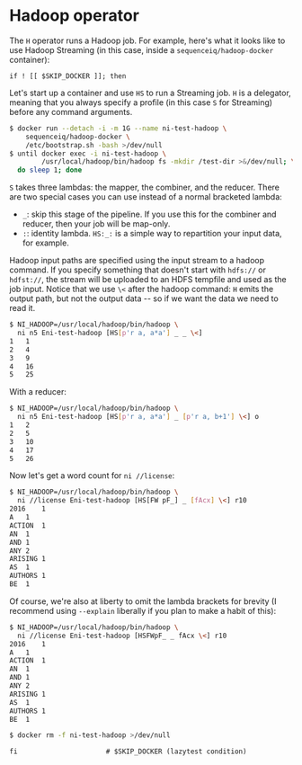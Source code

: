 # Hadoop operator
The `H` operator runs a Hadoop job. For example, here's what it looks like to
use Hadoop Streaming (in this case, inside a `sequenceiq/hadoop-docker`
container):

```lazytest
if ! [[ $SKIP_DOCKER ]]; then
```

Let's start up a container and use `HS` to run a Streaming job. `H` is a
delegator, meaning that you always specify a profile (in this case `S` for
Streaming) before any command arguments.

```bash
$ docker run --detach -i -m 1G --name ni-test-hadoop \
    sequenceiq/hadoop-docker \
    /etc/bootstrap.sh -bash >/dev/null
$ until docker exec -i ni-test-hadoop \
        /usr/local/hadoop/bin/hadoop fs -mkdir /test-dir >&/dev/null; \
  do sleep 1; done
```

`S` takes three lambdas: the mapper, the combiner, and the reducer. There are
two special cases you can use instead of a normal bracketed lambda:

- `_`: skip this stage of the pipeline. If you use this for the combiner and
  reducer, then your job will be map-only.
- `:`: identity lambda. `HS:_:` is a simple way to repartition your input data,
  for example.

Hadoop input paths are specified using the input stream to a hadoop command. If
you specify something that doesn't start with `hdfs://` or `hdfst://`, the
stream will be uploaded to an HDFS tempfile and used as the job input. Notice
that we use `\<` after the hadoop command: `H` emits the output path, but not
the output data -- so if we want the data we need to read it.

```bash
$ NI_HADOOP=/usr/local/hadoop/bin/hadoop \
  ni n5 Eni-test-hadoop [HS[p'r a, a*a'] _ _ \<]
1	1
2	4
3	9
4	16
5	25
```

With a reducer:

```bash
$ NI_HADOOP=/usr/local/hadoop/bin/hadoop \
  ni n5 Eni-test-hadoop [HS[p'r a, a*a'] _ [p'r a, b+1'] \<] o
1	2
2	5
3	10
4	17
5	26
```

Now let's get a word count for `ni //license`:

```bash
$ NI_HADOOP=/usr/local/hadoop/bin/hadoop \
  ni //license Eni-test-hadoop [HS[FW pF_] _ [fAcx] \<] r10
2016	1
A	1
ACTION	1
AN	1
AND	1
ANY	2
ARISING	1
AS	1
AUTHORS	1
BE	1
```

Of course, we're also at liberty to omit the lambda brackets for brevity (I
recommend using `--explain` liberally if you plan to make a habit of this):

```bash
$ NI_HADOOP=/usr/local/hadoop/bin/hadoop \
  ni //license Eni-test-hadoop [HSFWpF_ _ fAcx \<] r10
2016	1
A	1
ACTION	1
AN	1
AND	1
ANY	2
ARISING	1
AS	1
AUTHORS	1
BE	1
```

```bash
$ docker rm -f ni-test-hadoop >/dev/null
```

```lazytest
fi                      # $SKIP_DOCKER (lazytest condition)
```
